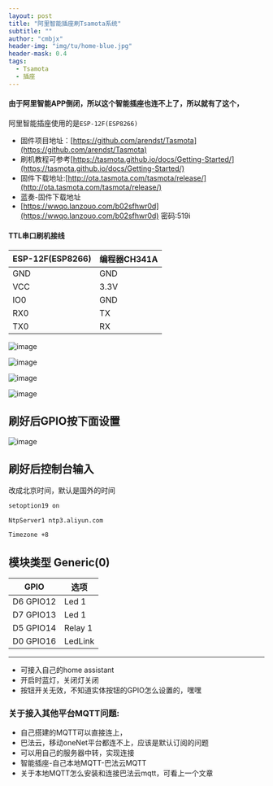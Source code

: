 ```yaml
---
layout: post
title: "阿里智能插座刷Tsamota系统"
subtitle: ""
author: "cmbjx"
header-img: "img/tu/home-blue.jpg"
header-mask: 0.4
tags:
  - Tsamota
  - 插座
---
```


#### 由于阿里智能APP倒闭，所以这个智能插座也连不上了，所以就有了这个，
阿里智能插座使用的是`ESP-12F(ESP8266)`

- 固件项目地址：[https://github.com/arendst/Tasmota](https://github.com/arendst/Tasmota)
- 刷机教程可参考[https://tasmota.github.io/docs/Getting-Started/](https://tasmota.github.io/docs/Getting-Started/)
- 固件下载地址:[http://ota.tasmota.com/tasmota/release/](http://ota.tasmota.com/tasmota/release/)
- 蓝奏-固件下载地址
- [https://wwqo.lanzouo.com/b02sfhwr0d](https://wwqo.lanzouo.com/b02sfhwr0d)
密码:519i


#### TTL串口刷机接线

<b>ESP-12F(ESP8266)</b>  | <b>编程器CH341A</b>
-------- | -----
GND  | GND
VCC  | 3.3V
IO0  | GND
RX0  |  TX
TX0  |  RX

![image](https://img.cmbjx.us.kg/2091k/image/main/001/20250228154640_s7kqg5z21j.jpg)

![image](https://img.cmbjx.us.kg/2091k/image/main/001/20250228154742_uk3ba86icw.jpg)


![image](https://img.cmbjx.us.kg/2091k/image/main/001/20250228144138_ty8egi3sa3.png)

![image](https://img.cmbjx.us.kg/2091k/image/main/001/20250228145004_qqs9ulz592.png)


## 刷好后GPIO按下面设置
![image](https://img.cmbjx.us.kg/2091k/image/main/001/20250228145154_twyrkb4du7.png)



## 刷好后控制台输入
改成北京时间，默认是国外的时间
```sh
setoption19 on

NtpServer1 ntp3.aliyun.com

Timezone +8
```
## 模块类型 Generic(0)

<b>GPIO</b>     | <b>选项</b>
-------- | -----
D6 GPIO12  | Led 1
D7 GPIO13  | Led 1
D5 GPIO14  | Relay 1
D0 GPIO16  |  LedLink

---
- 可接入自己的home assistant
- 开启时蓝灯，关闭灯关闭
- 按钮开关无效，不知道实体按钮的GPIO怎么设置的，嘿嘿


### 关于接入其他平台MQTT问题:
- 自己搭建的MQTT可以直接连上，
- 巴法云，移动oneNet平台都连不上，应该是默认订阅的问题
- 可以用自己的服务器中转，实现连接
- 智能插座-自己本地MQTT-巴法云MQTT
- 关于本地MQTT怎么安装和连接巴法云mqtt，可看上一个文章
